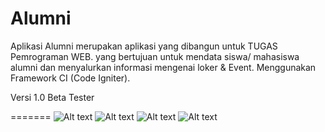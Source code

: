 # Alumni
Aplikasi Alumni merupakan aplikasi yang dibangun untuk TUGAS Pemrograman WEB. yang bertujuan untuk mendata siswa/ mahasiswa alumni dan menyalurkan informasi mengenai loker & Event.
Menggunakan Framework CI (Code Igniter).

Versi 1.0 Beta Tester

=======
![Alt text](https://github.com/daanangp/Aplikasi-Alumni/blob/master/Screenshoot/Screenshot_1.jpg?raw=true "1")
![Alt text](https://github.com/daanangp/Aplikasi-Alumni/blob/master/Screenshoot/Screenshot_2.jpg?raw=true "2")
![Alt text](https://github.com/daanangp/Aplikasi-Alumni/blob/master/Screenshoot/Screenshot_3.jpg?raw=true "3")
![Alt text](https://github.com/daanangp/Aplikasi-Alumni/blob/master/Screenshoot/Screenshot_4.jpg?raw=true "4")


